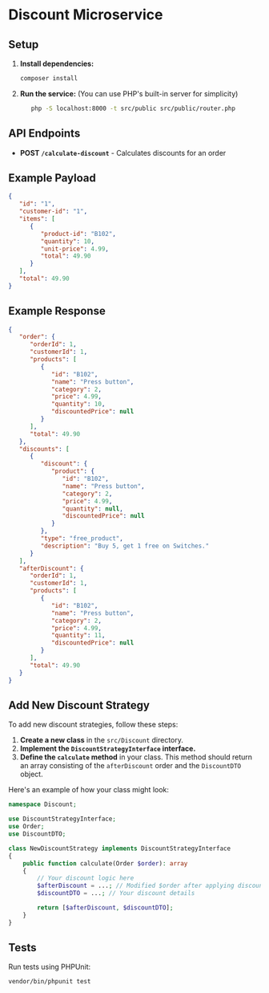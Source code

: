 
# Discount Microservice

## Setup

1. **Install dependencies:**
    ```sh
    composer install
    ```

2. **Run the service:** (You can use PHP's built-in server for simplicity)
    ```sh
       php -S localhost:8000 -t src/public src/public/router.php
    ```

## API Endpoints

- **POST `/calculate-discount`** - Calculates discounts for an order

## Example Payload

```json
{
   "id": "1",
   "customer-id": "1",
   "items": [
      {
         "product-id": "B102",
         "quantity": 10,
         "unit-price": 4.99,
         "total": 49.90
      }
   ],
   "total": 49.90
}
```

## Example Response

```json
{
   "order": {
      "orderId": 1,
      "customerId": 1,
      "products": [
         {
            "id": "B102",
            "name": "Press button",
            "category": 2,
            "price": 4.99,
            "quantity": 10,
            "discountedPrice": null
         }
      ],
      "total": 49.90
   },
   "discounts": [
      {
         "discount": {
            "product": {
               "id": "B102",
               "name": "Press button",
               "category": 2,
               "price": 4.99,
               "quantity": null,
               "discountedPrice": null
            }
         },
         "type": "free_product",
         "description": "Buy 5, get 1 free on Switches."
      }
   ],
   "afterDiscount": {
      "orderId": 1,
      "customerId": 1,
      "products": [
         {
            "id": "B102",
            "name": "Press button",
            "category": 2,
            "price": 4.99,
            "quantity": 11,
            "discountedPrice": null
         }
      ],
      "total": 49.90
   }
}
```

## Add New Discount Strategy

To add new discount strategies, follow these steps:

1. **Create a new class** in the `src/Discount` directory.
2. **Implement the `DiscountStrategyInterface` interface.**
3. **Define the `calculate` method** in your class. This method should return an array consisting of the `afterDiscount` order and the `DiscountDTO` object.

Here's an example of how your class might look:

```php
namespace Discount;

use DiscountStrategyInterface;
use Order;
use DiscountDTO;

class NewDiscountStrategy implements DiscountStrategyInterface
{
    public function calculate(Order $order): array
    {
        // Your discount logic here
        $afterDiscount = ...; // Modified $order after applying discounts
        $discountDTO = ...; // Your discount details

        return [$afterDiscount, $discountDTO];
    }
}
```

## Tests

Run tests using PHPUnit:
```sh
vendor/bin/phpunit test
```
